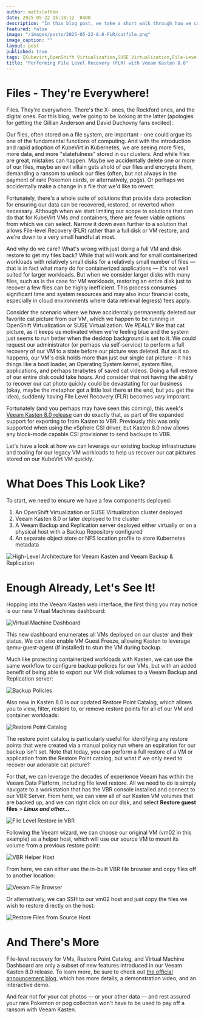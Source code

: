 ```yaml
---
author: mattslotten
date: 2025-05-22 15:18:12 -0400
description: "In this blog post, we take a short walk through how we can now perform File Level Recovery (FLR) with Veeam Kasten and Veeam Backup & Replication"
featured: false
image: "/images/posts/2025-05-22-8.0-FLR/catfile.png"
image_caption: ""
layout: post
published: true
tags: [Kubevirt,OpenShift Virtualization,SUSE Virtualization,File-Level Recovery,New Release]
title: "Performing File Level Recovery (FLR) with Veeam Kasten 8.0"
---
```


# Files - They're Everywhere!

Files. They're everywhere. There's the X- ones, the Rockford ones, and the digital ones.  For this blog, we're going to be looking at the latter (apologies for getting the Gillian Anderson and David Duchovny fans excited).

Our files, often stored on a file system, are important - one could argue its one of the fundamental functions of computing.  And with the introduction and rapid adoption of KubeVirt in Kubernetes, we are seeing more files, more data, and more "statefulness" stored in our clusters.  And while files are great, mistakes can happen. Maybe we accidentally delete one or more of our files, maybe an evil villain gets ahold of our files and encrypts them, demanding a ransom to unlock our files (often, but not always in the payment of rare Pokemon cards, or alternatively, pogs).  Or perhaps we accidentally make a change in a file that we'd like to revert.

Fortunately, there's a whole suite of solutions that provide data protection for ensuring our data can be recovered, restored, or reverted when necessary.  Although when we start limiting our scope to solutions that can do that for KubeVirt VMs _and_ containers, there are fewer viable options from which we can select. Narrow it down even further to a solution that allows File-level Recovery (FLR) rather than a full disk or VM restore, and we're down to a very small handful at most.

And why do we care? What's wrong with just doing a full VM and disk restore to get my files back? While that will work and for small containerized workloads with relatively small disks for a relatively small number of files — that is in fact what many do for containerized applications — it's not well suited for larger workloads.  But when we consider larger disks with many files, such as is the case for VM workloads, restoring an entire disk just to recover a few files can be highly inefficient. This process consumes significant time and system resources and may also incur financial costs, especially in cloud environments where data retrieval (egress) fees apply.

Consider the scenario where we have accidentally permanently deleted our favorite cat picture from our VM, which we happen to be running in OpenShift Virtualization or SUSE Virtualization. We _REALLY_ like that cat picture, as it keeps us motivated when we're feeling blue and the system just seems to run better when the desktop background is set to it. We could request our administrator (or perhaps via self-service) to perform a full recovery of our VM to a state before our picture was deleted. But as it so happens, our VM's disk holds more than just our single cat picture - it has things like a boot loader, an Operating System kernel, system files, applications, and perhaps terabytes of saved cat videos. Doing a full restore of our entire disk could take _hours_.  And consider that not having the ability to recover our cat photo quickly could be devastating for our business (okay, maybe the metaphor got a little lost there at the end, but you get the idea), suddenly having File Level Recovery (FLR) becomes _very_ imporant.

Fortunately (and you perhaps may have seen this coming), this week's [Veeam Kasten 8.0 release](https://www.veeam.com/blog/kasten-v8-kubernetes-data-resilience.html) can do exactly that, as part of the expanded support for exporting to from Kasten to VBR. Previously this was only supported when using the vSphere CSI driver, but Kasten 8.0 now allows any block-mode capable CSI provisioner to send backups to VBR.

Let's have a look at how we can leverage our existing backup infrastructure and tooling for our legacy VM workloads to help us recover our cat pictures stored on our KubeVirt VM quickly.

# What Does This Look Like?

To start, we need to ensure we have a few components deployed:

1. An OpenShift Virtualization or SUSE Virtualization cluster deployed
2. Veeam Kasten 8.0 or later deployed to the cluster
3. A Veeam Backup and Replication server deployed either virtually or on a physical host with a Backup Repository configured
4. An separate object store or NFS location profile to store Kubernetes metadata


![High-Level Architecture for Veeam Kasten and Veeam Backup & Replication](/images/posts/2025-05-22-8.0-FLR/8.0HLArch.png)

# Enough Already, Let's See It!

Hopping into the Veeam Kasten web interface, the first thing you may notice is our new Virtual Machines dashboard:

![Virtual Machine Dashboard](/images/posts/2025-05-22-8.0-FLR/8.0_vm.png)

This new dashboard enumerates all VMs deployed on our cluster and their status. We can also enable VM Guest Freeze, allowing Kasten to leverage qemu-guest-agent (if installed) to stun the VM during backup.

Much like protecting containerized workloads with Kasten, we can use the same workflow to configure backup policies for our VMs, but with an added benefit of being able to export our VM disk volumes to a Veeam Backup and Replication server:

![Backup Policies](/images/posts/2025-05-22-8.0-FLR/8.0_backuppolicy.png)

Also new in Kasten 8.0 is our updated Restore Point Catalog, which allows you to view, filter, restore to, or remove restore points for all of our VM and container workloads:

![Restore Point Catalog](/images/posts/2025-05-22-8.0-FLR/8.0_restorepoints.png)

The restore point catalog is particularly useful for identifying any restore points that were created via a manual policy run where an expiration for our backup isn't set. Note that today, you can perform a full restore of a VM or application from the Restore Point catalog, but what if we only need to recover our adorable cat picture?

For that, we can leverage the decades of experience Veeam has within the Veeam Data Platform, including file level restore.  All we need to do is simply navigate to a workstation that has the VBR console installed and connect to our VBR Server. From here, we can view all of our Kasten VM volumes that are backed up, and we can right click on our disk, and select **Restore guest files** > ***Linux and other...***

![File Level Restore in VBR](/images/posts/2025-05-22-8.0-FLR/kastenv8_vbr_flr.png)

Following the Veeam wizard, we can choose our original VM (vm02 in this example) as a helper host, which will use our source VM to mount its volume from a previous restore point:

![VBR Helper Host](/images/posts/2025-05-22-8.0-FLR/kastenv8_flr_5.png)

From here, we can either use the in-built VBR file browser and copy files off to another location:

![Veeam File Browser](/images/posts/2025-05-22-8.0-FLR/kastenv8_flr_3.png)

Or alternatively, we can SSH to our vm02 host and just copy the files we wish to restore directly on the host:

![Restore Files from Source Host](/images/posts/2025-05-22-8.0-FLR/8.0_host_FLR.png)

# And There's More

File-level recovery for VMs, Restore Point Catalog, and Virtual Machine Dashboard are only a subset of new features introduced in our Veeam Kasten 8.0 release. To learn more, be sure to check out [the official announcement blog](https://www.veeam.com/blog/kasten-v8-kubernetes-data-resilience.html), which has more details, a demonstration video, and an interactive demo.

And fear not for your cat photos — or your other data — and rest assured your rare Pokemon or pog collection won't have to be used to pay off a ransom with Veeam Kasten.